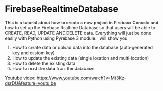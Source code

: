 # FirebaseRealtimeDatabase
This is a tutorial about how to create a new project in Firebase Console and how to set up the Firebase Realtime Database so that users will be able to CREATE, READ, UPDATE AND DELETE data. Everything will just be done easily with Python using Pyrebase 3 module. I will show you 

1. How to create data or upload data into the database (auto-generated key and custom key)
2. How to update the existing data (single location and multi-location)
3. How to delete the existing data
4. How to read the data from the database

Youtube video:
https://www.youtube.com/watch?v=Mt3Kz-dsrDU&feature=youtu.be
